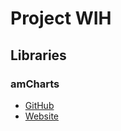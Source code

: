 # Project WIH

## Libraries

### amCharts
- [GitHub](https://github.com/amcharts)
- [Website](https://www.amcharts.com/)